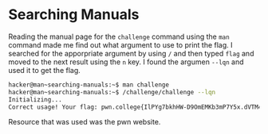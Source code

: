 # Searching Manuals
Reading the manual page for the `challenge` command using the `man` command made me find out what argument to use to print the flag. I searched for the apporpriate argument by using `/` and then typed `flag` and moved to the next result using the `n` key. I found the argumen `--lqn` and used it to get the flag.
```bash
hacker@man~searching-manuals:~$ man challenge
hacker@man~searching-manuals:~$ /challenge/challenge --lqn
Initializing...
Correct usage! Your flag: pwn.college{IlPYg7bkhHW-D9OmEMKb3mP7Y5x.dVTM4QDL2AjN0czW}
```
Resource that was used was the pwn website.
